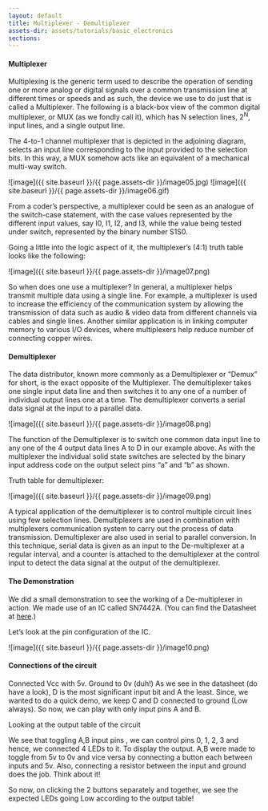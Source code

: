 ```yaml
---
layout: default
title: Multiplexer - Demultiplexer
assets-dir: assets/tutorials/basic_electronics
sections:
---
```


#### Multiplexer

Multiplexing is the generic term used to describe the operation of sending one or more analog or digital signals over a common transmission line at different times or speeds and as such, the device we use to do just that is called a Multiplexer. The following is a black-box view of the common digital multiplexer, or MUX (as we fondly call it), which has N selection lines, 2<sup>N</sup>, input lines, and a single output line.

The 4-to-1 channel multiplexer that is depicted in the adjoining diagram, selects an input line corresponding to the input provided to the selection bits. In this way, a MUX somehow acts like an equivalent of a mechanical multi-way switch.

![image]({{ site.baseurl }}/{{ page.assets-dir }}/image05.jpg)
![image]({{ site.baseurl }}/{{ page.assets-dir }}/image06.gif)

From a coder’s perspective, a multiplexer could be seen as an analogue of the switch-case statement, with the case values represented by the different input values, say I0, I1, I2, and I3, while the value being tested under switch, represented by the binary number S1S0. 

Going a little into the logic aspect of it, the multiplexer’s (4:1) truth table looks like the following:

![image]({{ site.baseurl }}/{{ page.assets-dir }}/image07.png)

So when does one use a multiplexer?
In general, a multiplexer helps transmit multiple data using a single line. For example, a multiplexer is used to increase the efficiency of the communication system by allowing the transmission of data such as audio & video data from different channels via cables and single lines. Another similar application is in linking computer memory to various I/O devices, where multiplexers help reduce number of connecting copper wires.


#### Demultiplexer

The data distributor, known more commonly as a Demultiplexer or “Demux” for short, is the exact opposite of the Multiplexer. The demultiplexer takes one single input data line and then switches it to any one of a number of individual output lines one at a time. The demultiplexer converts a serial data signal at the input to a parallel data.

![image]({{ site.baseurl }}/{{ page.assets-dir }}/image08.png)

The function of the Demultiplexer is to switch one common data input line to any one of the 4 output data lines A to D in our example above. As with the multiplexer the individual solid state switches are selected by the binary input address code on the output select pins “a” and “b” as shown.

Truth table for demultiplexer:

![image]({{ site.baseurl }}/{{ page.assets-dir }}/image09.png)

A typical application of the demultiplexer is to control multiple circuit lines using few selection lines.
Demultiplexers are used in combination with multiplexers communication system to carry out the process of data transmission. Demultiplexer are also used in serial to parallel conversion.  In this technique, serial data is given as an input to the De-multiplexer at a regular interval, and a counter is attached to the demultiplexer at the control input to detect the data signal at the output of the demultiplexer.

#### The Demonstration

We did a small demonstration to see the working of a De-multiplexer in action. We made use of an IC called SN7442A. (You can find the Datasheet at [here](http://www.ti.com/general/docs/lit/getliterature.tsp?genericPartNumber=sn54ls42&fileType=pdf).)

Let’s look at the pin configuration of the IC.

![image]({{ site.baseurl }}/{{ page.assets-dir }}/image10.png)

#### Connections of the circuit

Connected Vcc with 5v. Ground to 0v (duh!)
As we see in the datasheet (do have a  look), D is the most significant input bit and A the least. Since, we wanted to do a quick demo, we keep C and D connected to ground (Low always). So now, we can play with only input pins A and B.  

Looking at the output table of the circuit


We see that toggling A,B input pins , we can control pins 0, 1, 2, 3 and hence, we connected 4 LEDs to it. To display the output.
A,B were made to toggle from 5v to 0v and vice versa by connecting a button each between inputs and 5v. Also, connecting a resistor between the input and ground does the job. Think about it! 

So now, on clicking the 2 buttons separately and together, we see the expected LEDs going Low according to the output table!      
 

